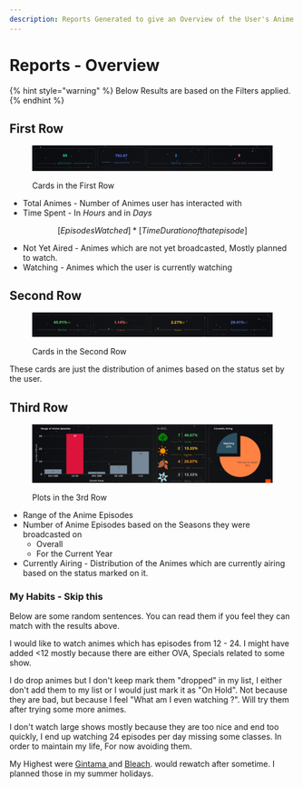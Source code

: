 ```yaml
---
description: Reports Generated to give an Overview of the User's Anime List.
---
```


# Reports - Overview

{% hint style="warning" %}
Below Results are based on the Filters applied.
{% endhint %}

## First Row

<figure><img src="../../.gitbook/assets/image (1).png" alt="First Row"><figcaption><p>Cards in the First Row</p></figcaption></figure>

* Total Animes - Number of Animes user has interacted with
* Time Spent - In _Hours_ and in _Days_

$$
[Episodes Watched] * [Time Duration of thatepisode]
$$

* Not Yet Aired - Animes which are not yet broadcasted, Mostly planned to watch.
* Watching - Animes which the user is currently watching

## Second Row

<figure><img src="../../.gitbook/assets/image.png" alt=""><figcaption><p>Cards in the Second Row</p></figcaption></figure>

These cards are just the distribution of animes based on the status set by the user.&#x20;

## Third Row

<figure><img src="../../.gitbook/assets/image (4).png" alt=""><figcaption><p>Plots in the 3rd Row</p></figcaption></figure>

* Range of the Anime Episodes
* Number of Anime Episodes based on the Seasons they were broadcasted on
  * Overall
  * For the Current Year
* Currently Airing - Distribution of the Animes which are currently airing based on the status marked on it.

### My Habits - Skip this

Below are some random sentences. You can read them if you feel they can match with the results above.

I would like to watch animes which has episodes from 12 - 24. I might have added <12 mostly because there are either OVA, Specials related to some show.&#x20;

I do drop animes but I don't keep mark them "dropped" in my list, I either don't add them to my list or I would just mark it as "On Hold". Not because they are bad, but because I feel "What am I even watching ?". Will try them after trying some more animes.

I don't watch large shows mostly because they are too nice and end too quickly, I end up watching 24 episodes per day missing some classes. In order to maintain my life, For now avoiding them.&#x20;

My Highest were [Gintama ](https://myanimelist.net/anime/918/Gintama)and [Bleach](https://myanimelist.net/anime/269/Bleach). would rewatch after sometime. I planned those in my summer holidays.

